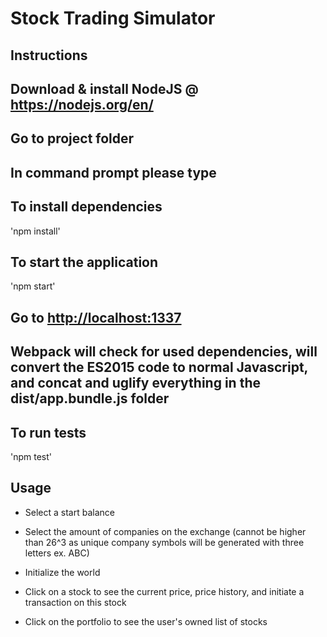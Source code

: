 # Stock Trading Simulator

## Instructions

## Download & install NodeJS @ <https://nodejs.org/en/>

## Go to project folder

## In command prompt please type

## To install dependencies

'npm install'

## To start the application

'npm start'

## Go to <http://localhost:1337>

## Webpack will check for used dependencies, will convert the ES2015 code to normal Javascript, and concat and uglify everything in the dist/app.bundle.js folder

## To run tests

'npm test'

## Usage

- Select a start balance

- Select the amount of companies on the exchange (cannot be higher than 26^3 as unique company symbols will be generated with three letters ex. ABC)

- Initialize the world

- Click on a stock to see the current price, price history, and initiate a transaction on this stock

- Click on the portfolio to see the user's owned list of stocks

